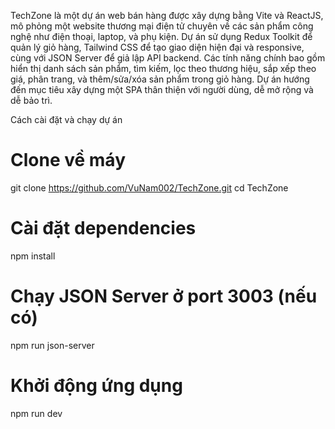 TechZone là một dự án web bán hàng được xây dựng bằng Vite và ReactJS, mô phỏng một website thương mại điện tử chuyên về các sản phẩm công nghệ như điện thoại, laptop, và phụ kiện. Dự án sử dụng Redux Toolkit để quản lý giỏ hàng, Tailwind CSS để tạo giao diện hiện đại và responsive, cùng với JSON Server để giả lập API backend. Các tính năng chính bao gồm hiển thị danh sách sản phẩm, tìm kiếm, lọc theo thương hiệu, sắp xếp theo giá, phân trang, và thêm/sửa/xóa sản phẩm trong giỏ hàng. Dự án hướng đến mục tiêu xây dựng một SPA thân thiện với người dùng, dễ mở rộng và dễ bảo trì.

Cách cài đặt và chạy dự án
# Clone về máy
git clone https://github.com/VuNam002/TechZone.git
cd TechZone

# Cài đặt dependencies
npm install

# Chạy JSON Server ở port 3003 (nếu có)
npm run json-server

# Khởi động ứng dụng
npm run dev